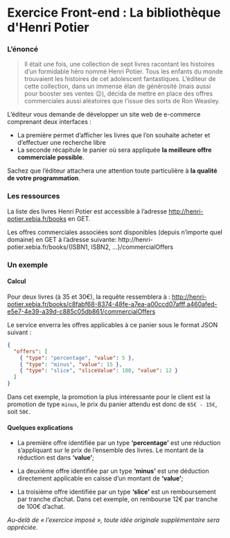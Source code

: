 # Exercice Front-end : La bibliothèque d'Henri Potier

### L’énoncé

> Il était une fois, une collection de sept livres racontant les histoires d’un formidable héro nommé Henri Potier. Tous les enfants du monde trouvaient les histoires de cet adolescent fantastiques. L’éditeur de cette collection, dans un immense élan de générosité (mais aussi pour booster ses ventes :wink:), décida de mettre en place des offres commerciales aussi aléatoires que l’issue des sorts de Ron Weasley.

L’éditeur vous demande de développer un site web de e-commerce comprenant deux interfaces :
* La première permet d’afficher les livres que l’on souhaite acheter et d’effectuer une recherche libre
* La seconde récapitule le panier où sera appliquée __la meilleure offre commerciale possible__.

Sachez que l’éditeur attachera une attention toute particulière à __la qualité de votre programmation__.
&nbsp;

### Les ressources

La liste des livres Henri Potier est accessible à l’adresse http://henri-potier.xebia.fr/books en GET.

Les offres commerciales associées sont disponibles (depuis n’importe quel domaine) en GET à l’adresse suivante: http://<i></i>henri-potier.xebia.fr/books/{ISBN1, ISBN2, ...}/commercialOffers
&nbsp;

### Un exemple

#### Calcul
Pour deux livres (à 35 et 30€), la requête ressemblera à : http://henri-potier.xebia.fr/books/c8fabf68-8374-48fe-a7ea-a00ccd07afff,a460afed-e5e7-4e39-a39d-c885c05db861/commercialOffers

Le service enverra les offres applicables à ce panier sous le format JSON suivant :
```json
{
  "offers": [
    { "type": "percentage", "value": 5 },
    { "type": "minus", "value": 15 },
    { "type": "slice", "sliceValue": 100, "value": 12 }
  ]
}
```
Dans cet exemple, la promotion la plus intéressante pour le client est la promotion de type `minus`, le prix du panier attendu est donc de `65€ - 15€`, soit `50€`.

#### Quelques explications
* La première offre identifiée par un type __‘percentage’__ est une réduction s’appliquant sur le prix de l’ensemble des livres. Le montant de la réduction est dans __‘value’__;

* La deuxième offre identifiée par un type __‘minus’__ est une déduction directement applicable en caisse d’un montant de __‘value’__;

* La troisième offre identifiée par un type __‘slice’__ est un remboursement par tranche d’achat. Dans cet exemple, on rembourse 12€ par tranche de 100€ d’achat.


*Au-delà de « l’exercice imposé », toute idée originale supplémentaire sera appréciée.*
